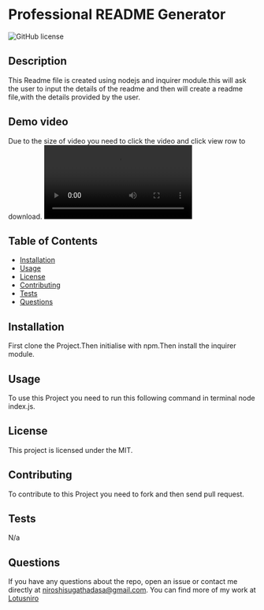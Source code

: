 # Professional README Generator
  ![GitHub license](https://img.shields.io/badge/license-MIT-blue.svg)
  
## Description
This Readme file is created using nodejs and inquirer module.this will ask the user to input the details of the readme and then will create a readme file,with the details provided by the user.

## Demo video
Due to the size of video you need to click the video and click view row to download.
![video
](https://github.com/Lotusniro/Professional-README-Generator/blob/main/video/vid.webm)

## Table of Contents
- [Installation](#installation)
- [Usage](#usage)
- [License](#license)
- [Contributing](#contributing)
- [Tests](#tests)
- [Questions](#questions)

## Installation
First clone the Project.Then initialise with npm.Then install the inquirer module.

## Usage
To use this Project you need to run this following command in terminal node index.js.

## License
This project is licensed under the MIT.

## Contributing
To contribute to this Project you need to fork and then send pull request.

## Tests
N/a

## Questions
If you have any questions about the repo, open an issue or contact me directly at niroshisugathadasa@gmail.com. 
You can find more of my work at [Lotusniro](https://www.github.com/Lotusniro)

